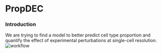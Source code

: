 # PropDEC

### Introduction
We are trying to find a model to better predict cell type proportion and quantify the effect of experimental perturbations at single-cell resolution.
![workflow](https://github.com/rf2bNdb/PropDEC/blob/main/workflow.jpg)
